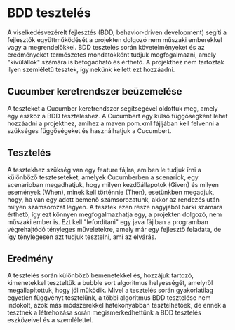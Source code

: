 # BDD tesztelés
A viselkedésvezérelt fejlesztés (BDD, behavior-driven development) segíti a fejlesztők együttműködését a projekten dolgozó nem műszaki emberekkel vagy a megrendelőkkel. BDD tesztelés során követelményeket és az eredményeket természetes mondatokként tudjuk megfogalmazni, amely "kívűlállók" számára is befogadható és érthető. A projekthez nem tartoztak ilyen szemléletű tesztek, így nekünk kellett ezt hozzáadni.
## Cucumber keretrendszer beüzemelése
A teszteket a Cucumber keretrendszer segítségével oldottuk meg, amely egy eszköz a BDD teszteléshez. A Cucumbert egy külső függőségként lehet hozzáadni a projekthez, amihez a maven pom.xml fájljában kell felvenni a szükséges függőségeket és használhatjuk a Cucumbert.
## Tesztelés
A tesztekhez szükség van egy feature fájlra, amiben le tudjuk írni a különböző teszteseteket, amelyek Cucumberben a scenariok, egy scenarioban megadhatjuk, hogy milyen kezdőállapotok (Given) és milyen események (When), minek kell történnie (Then), esetünkben megadjuk, hogy, ha van egy adott bemenő számsorozatunk, akkor az rendezés után milyen számsorozat legyen. A tesztek ezen része nagyjából bárki számára érthető, így ezt könnyen megfogalmazhatja egy, a projekten dolgozó, nem műszaki ember is. Ezt kell "lefordítani" egy java fájlban a programban végrehajtódó tényleges műveletekre, amely már egy fejlesztő feladata, de így ténylegesen azt tudjuk tesztelni, ami az elvárás.
## Eredmény
A tesztelés során különböző bemenetekkel és, hozzájuk tartozó, kimenetekkel teszteltük a bubble sort algoritmus helyességét, amelyről megállapítottuk, hogy jól működik. Mivel a tesztelés során gyakorlatilag egyetlen függvényt tesztelünk, a többi algoritmus BDD tesztelése nem indokolt, azok más módszerekkel hatékonyabban tesztelhetőek, de ennek a tesztnek a létrehozása során megismerkedhettünk a BDD tesztelés eszközeivel és a szemlélettel.